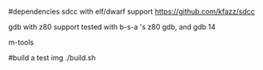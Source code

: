 #dependencies
sdcc with elf/dwarf support 
https://github.com/kfazz/sdcc

gdb with z80 support
tested with b-s-a 's z80 gdb, and gdb 14

m-tools

#build a test img
./build.sh


